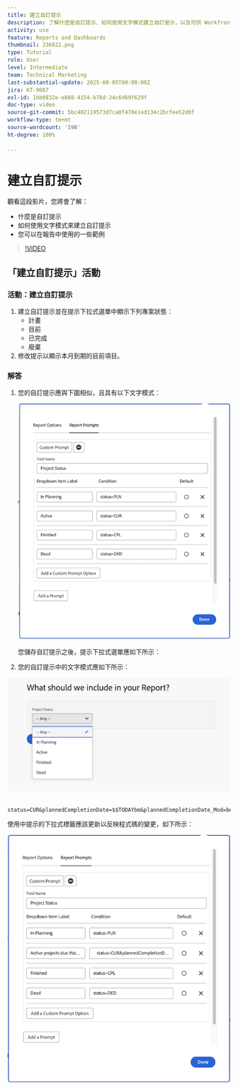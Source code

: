 ```yaml
---
title: 建立自訂提示
description: 了解什麼是自訂提示、如何使用文字模式建立自訂是示，以及可供 Workfront 之報告功能使用的範例。
activity: use
feature: Reports and Dashboards
thumbnail: 336822.png
type: Tutorial
role: User
level: Intermediate
team: Technical Marketing
last-substantial-update: 2025-08-05T00:00:00Z
jira: KT-9087
exl-id: 1bb0832e-e888-4154-b78d-24c6d69f629f
doc-type: video
source-git-commit: 5bc402119573d7ca0f478e1ed134c2bcfee52d8f
workflow-type: tm+mt
source-wordcount: '198'
ht-degree: 100%

---
```


# 建立自訂提示

觀看這段影片，您將會了解：

* 什麼是自訂提示
* 如何使用文字模式來建立自訂提示
* 您可以在報告中使用的一些範例

>[!VIDEO](https://video.tv.adobe.com/v/3470513/?quality=12&learn=on&captions=chi_hant)

## 「建立自訂提示」活動


### 活動：建立自訂提示

1. 建立自訂提示並在提示下拉式選單中顯示下列專案狀態：
   * 計畫
   * 目前
   * 已完成
   * 廢棄
1. 修改提示以顯示本月到期的目前項目。

### 解答

1. 您的自訂提示應與下圖相似，且具有以下文字模式：

   ![影像顯示在文字模式中建立新篩選器的畫面](assets/cp-01.png)

   您儲存自訂提示之後，提示下拉式選單應如下所示：

1. 您的自訂提示中的文字模式應如下所示：

![影像顯示在文字模式中建立新篩選器的畫面](assets/cp-02.png)

```
   status=CUR&plannedCompletionDate=$$TODAYbm&plannedCompletionDate_Mod=between&plannedCompletionDate_Range=$$TODAYem 
```

使用中提示的下拉式標籤應該更新以反映程式碼的變更，如下所示：

![影像顯示在文字模式中建立新篩選器的畫面](assets/cp-02a.png)
